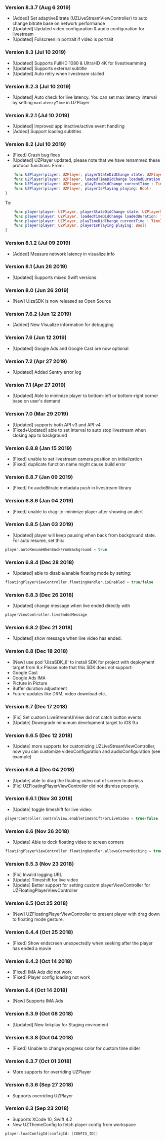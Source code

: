 ### Version 8.3.7 (Aug 6 2019)
- [Added] Set adaptiveBitrate (UZLiveStreamViewController) to auto change bitrate base on network performance
- [Updated] Updated video configuration & audio configuration for livestream
- [Updated] Fullscreen in portrait if video is portrait

### Version 8.3 (Jul 10 2019)
- [Updated] Supports FullHD 1080 & UltraHD 4K for livestreamming
- [Updated] Supports external subtitle
- [Updated] Auto retry when livestream stalled

### Version 8.2.3 (Jul 10 2019)
- [Updated] Auto check for live latency. You can set max latency interval by setting `maxLatencyTime` in UZPlayer

### Version 8.2.1 (Jul 10 2019)
- [Updated] Improved app inactive/active event handling
- [Added] Support loading subtitles

### Version 8.2 (Jul 10 2019)
- [Fixed] Crash bug fixes
- [Updated] UZPlayer updated, please note that we have renammed these protocol functions:
From:
``` swift
	func UZPlayer(player: UZPlayer, playerStateDidChange state: UZPlayerState)
	func UZPlayer(player: UZPlayer, loadedTimeDidChange loadedDuration: TimeInterval, totalDuration: TimeInterval)
	func UZPlayer(player: UZPlayer, playTimeDidChange currentTime : TimeInterval, totalTime: TimeInterval)
	func UZPlayer(player: UZPlayer, playerIsPlaying playing: Bool)
}
```
To:
``` swift
	func player(player: UZPlayer, playerStateDidChange state: UZPlayerState)
	func player(player: UZPlayer, loadedTimeDidChange loadedDuration: TimeInterval, totalDuration: TimeInterval)
	func player(player: UZPlayer, playTimeDidChange currentTime : TimeInterval, totalTime: TimeInterval)
	func player(player: UZPlayer, playerIsPlaying playing: Bool)
}
```

### Version 8.1.2 (Jul 09 2019)
- [Added] Measure network latency in visualize info

### Version 8.1 (Jun 26 2019)
- [Updated] Supports mixed Swift versions

### Version 8.0 (Jun 26 2019)
- [New] UizaSDK is now released as Open Source

### Version 7.6.2 (Jun 12 2019)
- [Added] New Visualize information for debugging

### Version 7.6 (Jun 12 2019)
- [Updated] Google Ads and Google Cast are now optional

### Version 7.2 (Apr 27 2019)
- [Updated] Added Sentry error log

### Version 7.1 (Apr 27 2019)
- [Updated] Able to minimize player to bottom-left or bottom-right corner base on user's demand

### Version 7.0 (Mar 29 2019)
- [Updated] supports both API v3 and API v4
- [Fixed+Updated] able to set interval to auto stop livestream when closing app to background

### Version 6.8.8 (Jan 15 2019)
- [Fixed] unable to set livestream camera position on initialization
- [Fixed] duplicate function name might cause build error

### Version 6.8.7 (Jan 09 2019)
- [Fixed] fix audioBitrate metadata push in livestream library

### Version 6.8.6 (Jan 04 2019)
- [Fixed] unable to drag-to-minimize player after showing an alert

### Version 6.8.5 (Jan 03 2019)
- [Updated] player will keep pausing when back from background state. For auto resume, set this: 
``` swift
player.autoResumeWhenBackFromBackground = true
```

### Version 6.8.4 (Dec 28 2018)
- [Updated] able to disable/enable floating mode by setting: 
``` swift
floatingPlayerViewController.floatingHandler.isEnabled = true/false
```

### Version 6.8.3 (Dec 26 2018)
- [Updated] change message when live ended directly with 
``` swift
playerViewController.liveEndedMessage
```

### Version 6.8.2 (Dec 21 2018)
- [Updated] show message when live video has ended.

### Version 6.8 (Dec 18 2018)
- [New] use pod 'UizaSDK_8' to install SDK for project with deployment target from 8.x
Please note that this SDK does not support:
- Google Cast
- Google Ads IMA
- Picture in Picture
- Buffer duration adjustment
- Future updates like DRM, video download etc..

### Version 6.7 (Dec 17 2018)
- [Fix] Set custom LiveStreamUIView did not catch button events
- [Update] Downgrade minumum development target to iOS 9.x

### Version 6.6.5 (Dec 12 2018)
- [Update] more supports for customizing UZLiveStreamViewController, now you can customize videoConfiguration and audioConfiguration (see example)

### Version 6.6.4 (Dec 04 2018)
- [Update] able to drag the floating video out of screen to dismiss
- [Fix] UZFloatingPlayerViewController did not dismiss properly.

### Version 6.6.1 (Nov 30 2018)
- [Update] toggle timeshift for live video:
``` swift
playerController.controlView.enableTimeShiftForLiveVideo = true/false
```

### Version 6.6 (Nov 26 2018)
- [Update] Able to dock floating video to screen corners
``` swift
floatingPlayerViewController.floatingHandler.allowsCornerDocking = true
```

### Version 6.5.3 (Nov 23 2018)
- [Fix] Invalid logging URL
- [Update] Timeshift for live video
- [Update] Better support for setting custom playerViewController for UZFloatingPlayerViewController

### Version 6.5 (Oct 25 2018)
- [New] UZFloatingPlayerViewController to present player with drag down to floating mode gesture. 

### Version 6.4.4 (Oct 25 2018)
- [Fixed] Show endscreen unexpectedly when seeking after the player has ended a movie

### Version 6.4.2 (Oct 14 2018)
- [Fixed] IMA Ads did not work
- [Fixed] Player config loading not work

### Version 6.4 (Oct 14 2018)
- [New] Supports IMA Ads 

### Version 6.3.9 (Oct 08 2018)
- [Updated] New linkplay for Staging enviroment 

### Version 6.3.8 (Oct 04 2018)
- [Fixed] Unable to change progress color for custom time slider 

### Version 6.3.7 (Oct 01 2018)
- More supports for overriding UZPlayer

### Version 6.3.6 (Sep 27 2018)
- Supports overriding UZPlayer

### Version 6.3 (Sep 23 2018)

- Supports XCode 10, Swift 4.2
- New UZThemeConfig to fetch player config from workspace
``` swift
player.loadConfigId(configId: [CONFIG_ID])
```
